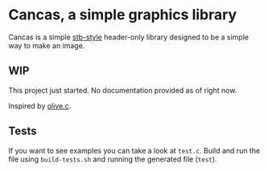 # Cancas, a simple graphics library

Cancas is a simple [stb-style](https://github.com/nothings/stb "stb repo") header-only library designed to be a simple way to make an image.

## WIP

This project just started. No documentation provided as of right now.

Inspired by [olive.c](https://github.com/tsoding/olive.c "olive.c repo").

## Tests

If you want to see examples you can take a look at ```test.c```. Build and run the file using ```build-tests.sh``` and running the generated file (```test```).
